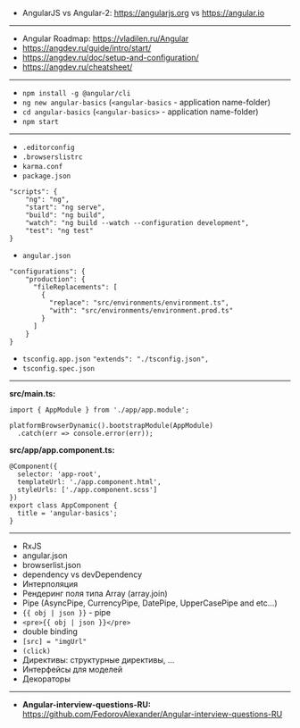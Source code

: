 - AngularJS vs Angular-2: https://angularjs.org vs https://angular.io
-------------------------------
- Angular Roadmap: https://vladilen.ru/Angular
- https://angdev.ru/guide/intro/start/
- https://angdev.ru/doc/setup-and-configuration/
- https://angdev.ru/cheatsheet/
-------------------------------
- ```npm install -g @angular/cli```
- ```ng new angular-basics``` (`<angular-basics` - application name-folder)
- ```cd angular-basics``` (`<angular-basics>` - application name-folder)
- ```npm start```
-------------------------------
- ```.editorconfig```
- ```.browserslistrc```
- ```karma.conf```
- ```package.json```
```
"scripts": {
    "ng": "ng",
    "start": "ng serve",
    "build": "ng build",
    "watch": "ng build --watch --configuration development",
    "test": "ng test"
}
```

- ```angular.json```

```
"configurations": {
    "production": {
      "fileReplacements": [
        {
          "replace": "src/environments/environment.ts",
          "with": "src/environments/environment.prod.ts"
        }
      ]
    }
}
```

- ```tsconfig.app.json```
```"extends": "./tsconfig.json",```
- ```tsconfig.spec.json```
-------------------------------
**src/main.ts:**
```
import { AppModule } from './app/app.module';

platformBrowserDynamic().bootstrapModule(AppModule)
  .catch(err => console.error(err));
```

**src/app/app.component.ts:**
```
@Component({
  selector: 'app-root',
  templateUrl: './app.component.html',
  styleUrls: ['./app.component.scss']
})
export class AppComponent {
  title = 'angular-basics';
}
```

-------------------------------
- RxJS
- angular.json
- browserlist.json
- dependency vs devDependency
- Интерполяция
- Рендеринг поля типа Array (array.join)
- Pipe (AsyncPipe, CurrencyPipe, DatePipe, UpperCasePipe and etc...)
- ```{{ obj | json }}``` - pipe
- ```<pre>{{ obj | json }}</pre>```
- double binding
- ```[src] = "imgUrl"```
- ```(click)```
- Директивы: структурные директивы, ...
- Интерфейсы для моделей
- Декораторы
-------------------------------
- **Angular-interview-questions-RU:** https://github.com/FedorovAlexander/Angular-interview-questions-RU

